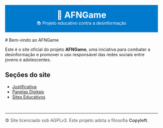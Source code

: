<div style="text-align: center; padding: 1rem; background-color: #007ACC; color: white;">
<h1 style="margin: 0;">🧠 AFNGame</h1>
<p style="margin: 0;">📚 Projeto educativo contra a desinformação</p>
</div>
<br />
# Bem-vindo ao AFNGame

Este é o site oficial do projeto **AFNGame**, uma iniciativa para combater a desinformação e promover o uso responsável das redes sociais entre jovens e adolescentes.

## Seções do site

- [Justificativa](justificativa.md)
- [Panelas Digitais](panelas-digitais.md)
- [Sites Educativos](sites-educativos.md)
<br />
<hr />
<footer style="display: flex; justify-content: space-between; font-size: 0.9rem; color: #555;">
<div style="text-align: left;">🄯 Site licenciado sob AGPLv3. Este projeto adota a filosofia <strong>Copyleft</strong>.</div>
<div></div>
</footer>
